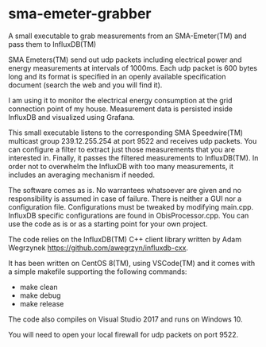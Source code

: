 # sma-emeter-grabber
A small executable to grab measurements from an SMA-Emeter(TM) and pass them to InfluxDB(TM)

SMA Emeters(TM) send out udp packets including electrical power and energy measurements at intervals of 1000ms. Each udp packet is 600 bytes long and its format is specified in an openly available specification document (search the web and you will find it).

I am using it to monitor the electrical energy consumption at the grid connection point of my house. Measurement data is persisted inside InfluxDB and visualized using Grafana.

This small executable listens to the corresponding SMA Speedwire(TM) multicast group 239.12.255.254 at port 9522 and receives udp packets. You can configure a filter to extract just those measurements that you are interested in. Finally, it passes the filtered measurements to InfluxDB(TM). In order not to overwhelm the InfluxDB with too many measurements, it includes an averaging mechanism if needed.

The software comes as is. No warrantees whatsoever are given and no responsibility is assumed in case of failure. There is neither a GUI nor a configuration file. Configurations must be tweaked by modifying main.cpp. InfluxDB specific configurations are found in ObisProcessor.cpp. You can use the code as is or as a starting point for your own project.

The code relies on the InfluxDB(TM) C++ client library written by Adam Wegrzynek https://github.com/awegrzyn/influxdb-cxx.

It has been written on CentOS 8(TM), using VSCode(TM) and it comes with a simple makefile supporting the following commands:
- make clean
- make debug
- make release

The code also compiles on Visual Studio 2017 and runs on Windows 10.

You will need to open your local firewall for udp packets on port 9522.
